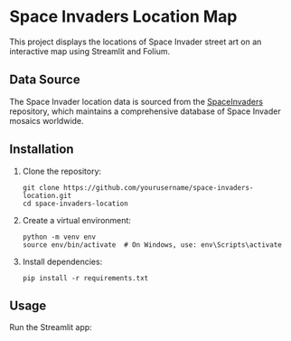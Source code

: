# Space Invaders Location Map

This project displays the locations of Space Invader street art on an interactive map using Streamlit and Folium.

## Data Source

The Space Invader location data is sourced from the [SpaceInvaders](https://github.com/goguelnikov/SpaceInvaders) repository, which maintains a comprehensive database of Space Invader mosaics worldwide.

## Installation

1. Clone the repository:

   ```
   git clone https://github.com/yourusername/space-invaders-location.git
   cd space-invaders-location
   ```

2. Create a virtual environment:

   ```
   python -m venv env
   source env/bin/activate  # On Windows, use: env\Scripts\activate
   ```

3. Install dependencies:
   ```
   pip install -r requirements.txt
   ```

## Usage

Run the Streamlit app:
